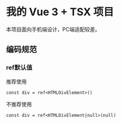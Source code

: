 # 我的 Vue 3 + TSX 项目

本项目面向手机端设计，PC端适配较差。

## 编码规范

### ref默认值

推荐使用
```tsx
const div = ref<HTMLDivElement>()
```

不推荐使用
```tsx
const div = ref<HTMLDivElement|null>(null)
```
